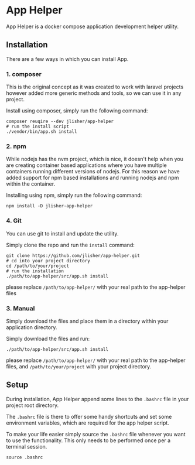 # App Helper

App Helper is a docker compose application development helper utility.

## Installation

There are a few ways in which you can install App.

### 1. composer

This is the original concept as it was created to work with laravel projects however added more generic methods and 
tools, so we can use it in any project.

Install using composer, simply run the following command:

```shell
composer reuqire --dev jlisher/app-helper
# run the install script
./vendor/bin/app.sh install
```

### 2. npm

While nodejs has the nvm project, which is nice, it doesn't help when you are creating container based applications
where you have multiple containers running different versions of nodejs. For this reason we have added support for npm
based installations and running nodejs and npm within the container.

Installing using npm, simply run the following command:

```shell
npm install -D jlisher-app-helper
```

### 4. Git

You can use git to install and update the utility. 

Simply clone the repo and run the `install` command: 

```shell
git clone https://github.com/jlisher/app-helper.git
# cd into your project directory
cd /path/to/your/project
# run the installation
./path/to/app-helper/src/app.sh install
```

please replace `/path/to/app-helper/` with your real path to the app-helper files

### 3. Manual

Simply download the files and place them in a directory within your application directory.

Simply download the files and run:

```shell
./path/to/app-helper/src/app.sh install
```

please replace `/path/to/app-helper/` with your real path to the app-helper files, 
and `/path/to/your/project` with your project directory.

## Setup

During installation, App Helper append some lines to the `.bashrc` file in your project root directory.

The `.bashrc` file is there to offer some handy shortcuts and set some environment variables, which are required for the
app helper script.

To make your life easier simply source the `.bashrc` file whenever you want to use the functionality. This only needs to
be performed once per a terminal session.

```shell
source .bashrc
```
